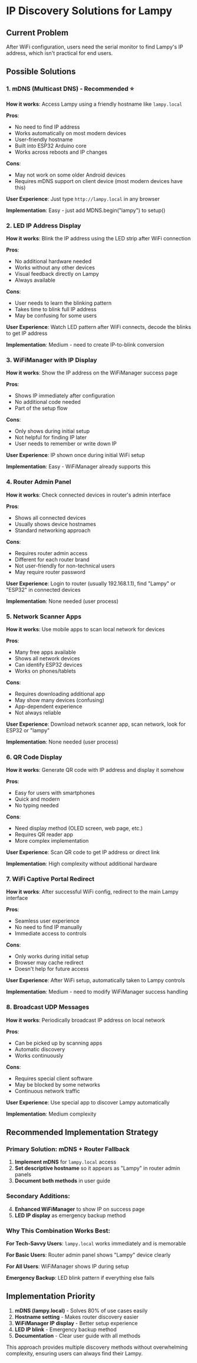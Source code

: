 # IP Discovery Solutions for Lampy

## Current Problem
After WiFi configuration, users need the serial monitor to find Lampy's IP address, which isn't practical for end users.

## Possible Solutions

### 1. mDNS (Multicast DNS) - Recommended ⭐
**How it works**: Access Lampy using a friendly hostname like `lampy.local`

**Pros**:
- No need to find IP address
- Works automatically on most modern devices
- User-friendly hostname
- Built into ESP32 Arduino core
- Works across reboots and IP changes

**Cons**:
- May not work on some older Android devices
- Requires mDNS support on client device (most modern devices have this)

**User Experience**:
Just type `http://lampy.local` in any browser

**Implementation**: Easy - just add MDNS.begin("lampy") to setup()

### 2. LED IP Address Display
**How it works**: Blink the IP address using the LED strip after WiFi connection

**Pros**:
- No additional hardware needed
- Works without any other devices
- Visual feedback directly on Lampy
- Always available

**Cons**:
- User needs to learn the blinking pattern
- Takes time to blink full IP address
- May be confusing for some users

**User Experience**:
Watch LED pattern after WiFi connects, decode the blinks to get IP address

**Implementation**: Medium - need to create IP-to-blink conversion

### 3. WiFiManager with IP Display
**How it works**: Show the IP address on the WiFiManager success page

**Pros**:
- Shows IP immediately after configuration
- No additional code needed
- Part of the setup flow

**Cons**:
- Only shows during initial setup
- Not helpful for finding IP later
- User needs to remember or write down IP

**User Experience**:
IP shown once during initial WiFi setup

**Implementation**: Easy - WiFiManager already supports this

### 4. Router Admin Panel
**How it works**: Check connected devices in router's admin interface

**Pros**:
- Shows all connected devices
- Usually shows device hostnames
- Standard networking approach

**Cons**:
- Requires router admin access
- Different for each router brand
- Not user-friendly for non-technical users
- May require router password

**User Experience**:
Login to router (usually 192.168.1.1), find "Lampy" or "ESP32" in connected devices

**Implementation**: None needed (user process)

### 5. Network Scanner Apps
**How it works**: Use mobile apps to scan local network for devices

**Pros**:
- Many free apps available
- Shows all network devices
- Can identify ESP32 devices
- Works on phones/tablets

**Cons**:
- Requires downloading additional app
- May show many devices (confusing)
- App-dependent experience
- Not always reliable

**User Experience**:
Download network scanner app, scan network, look for ESP32 or "lampy"

**Implementation**: None needed (user process)

### 6. QR Code Display
**How it works**: Generate QR code with IP address and display it somehow

**Pros**:
- Easy for users with smartphones
- Quick and modern
- No typing needed

**Cons**:
- Need display method (OLED screen, web page, etc.)
- Requires QR reader app
- More complex implementation

**User Experience**:
Scan QR code to get IP address or direct link

**Implementation**: High complexity without additional hardware

### 7. WiFi Captive Portal Redirect
**How it works**: After successful WiFi config, redirect to the main Lampy interface

**Pros**:
- Seamless user experience
- No need to find IP manually
- Immediate access to controls

**Cons**:
- Only works during initial setup
- Browser may cache redirect
- Doesn't help for future access

**User Experience**:
After WiFi setup, automatically taken to Lampy controls

**Implementation**: Medium - need to modify WiFiManager success handling

### 8. Broadcast UDP Messages
**How it works**: Periodically broadcast IP address on local network

**Pros**:
- Can be picked up by scanning apps
- Automatic discovery
- Works continuously

**Cons**:
- Requires special client software
- May be blocked by some networks
- Continuous network traffic

**User Experience**:
Use special app to discover Lampy automatically

**Implementation**: Medium complexity

## Recommended Implementation Strategy

### Primary Solution: mDNS + Router Fallback
1. **Implement mDNS** for `lampy.local` access
2. **Set descriptive hostname** so it appears as "Lampy" in router admin panels
3. **Document both methods** in user guide

### Secondary Additions:
4. **Enhanced WiFiManager** to show IP on success page
5. **LED IP display** as emergency backup method

### Why This Combination Works Best:

**For Tech-Savvy Users**: `lampy.local` works immediately and is memorable

**For Basic Users**: Router admin panel shows "Lampy" device clearly

**For All Users**: WiFiManager shows IP during setup

**Emergency Backup**: LED blink pattern if everything else fails

## Implementation Priority

1. **mDNS (lampy.local)** - Solves 80% of use cases easily
2. **Hostname setting** - Makes router discovery easier
3. **WiFiManager IP display** - Better setup experience
4. **LED IP blink** - Emergency backup method
5. **Documentation** - Clear user guide with all methods

This approach provides multiple discovery methods without overwhelming complexity, ensuring users can always find their Lampy.
